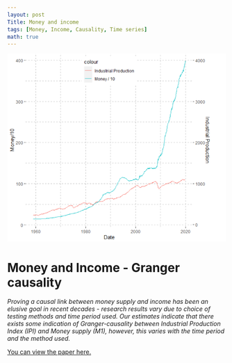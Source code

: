```yaml
---
layout: post
Title: Money and income
tags: [Money, Income, Causality, Time series]
math: true
---
```


<img src="/portfolio/pages-images/Money-and-income-pages.png" class="page-image" alt="">

# Money and Income - Granger causality

<em>Proving a causal link between money supply and income has been an elusive goal in recent decades - research results vary due to choice of testing methods and time period used. Our estimates indicate that there exists some indication of Granger-causality between Industrial Production Index (IPI) and Money supply (M1), however, this varies with the time period and the method used.</em>

<a href="/portfolio/pdf/Money-and-Income-Multiequation-Time-Series.pdf" target="_blank">You can view the paper here.</a>